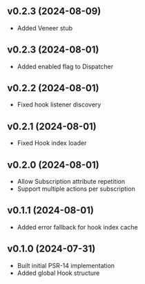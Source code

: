 ## v0.2.3 (2024-08-09)
* Added Veneer stub

## v0.2.3 (2024-08-01)
* Added enabled flag to Dispatcher

## v0.2.2 (2024-08-01)
* Fixed hook listener discovery

## v0.2.1 (2024-08-01)
* Fixed Hook index loader

## v0.2.0 (2024-08-01)
* Allow Subscription attribute repetition
* Support multiple actions per subscription

## v0.1.1 (2024-08-01)
* Added error fallback for hook index cache

## v0.1.0 (2024-07-31)
* Built initial PSR-14 implementation
* Added global Hook structure
